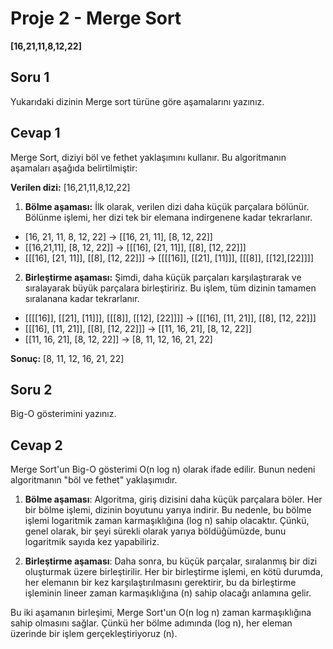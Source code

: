 # Proje 2 - Merge Sort

**[16,21,11,8,12,22]** 

##   Soru 1 

Yukarıdaki dizinin Merge sort türüne göre aşamalarını yazınız.

## Cevap 1

Merge Sort, diziyi böl ve fethet yaklaşımını kullanır. Bu algoritmanın aşamaları aşağıda belirtilmiştir:

**Verilen dizi:** [16,21,11,8,12,22]

 1. **Bölme aşaması:** İlk olarak, verilen dizi daha küçük parçalara
    bölünür. Bölünme işlemi, her dizi tek bir elemana indirgenene kadar
    tekrarlanır.  
    
   
 - [16, 21, 11, 8, 12, 22] -> [[16, 21, 11], [8, 12, 22]]  
 - [[16,21,11], [8, 12, 22]] -> [[[16], [21, 11]], [[8], [12, 22]]]  
 - [[[16], [21, 11]], [[8], [12, 22]]] -> [[[[16]], [[21], [11]]], [[[8]], [[12],[22]]]]  
 
 2. **Birleştirme aşaması:** Şimdi, daha küçük parçaları
        karşılaştırarak ve sıralayarak büyük parçalara birleştiririz. Bu
        işlem, tüm dizinin tamamen sıralanana kadar tekrarlanır.  

- [[[[16]], [[21], [11]]], [[[8]], [[12], [22]]]] -> [[[16], [11, 21]], [[8], [12, 22]]]  
- [[[16], [11, 21]], [[8], [12, 22]]] -> [[11, 16, 21], [8, 12, 22]]  
- [[11, 16, 21], [8, 12, 22]] -> [8, 11, 12, 16, 21, 22]  

**Sonuç:** [8, 11, 12, 16, 21, 22]  

## Soru 2

Big-O gösterimini yazınız.

## Cevap 2 
Merge Sort'un Big-O gösterimi O(n log n) olarak ifade edilir. Bunun nedeni algoritmanın "böl ve fethet" yaklaşımıdır.

1.  **Bölme aşaması**: Algoritma, giriş dizisini daha küçük parçalara böler. Her bir bölme işlemi, dizinin boyutunu yarıya indirir. Bu nedenle, bu bölme işlemi logaritmik zaman karmaşıklığına (log n) sahip olacaktır. Çünkü, genel olarak, bir şeyi sürekli olarak yarıya böldüğümüzde, bunu logaritmik sayıda kez yapabiliriz.
    
2.  **Birleştirme aşaması**: Daha sonra, bu küçük parçalar, sıralanmış bir dizi oluşturmak üzere birleştirilir. Her bir birleştirme işlemi, en kötü durumda, her elemanın bir kez karşılaştırılmasını gerektirir, bu da birleştirme işleminin lineer zaman karmaşıklığına (n) sahip olacağı anlamına gelir.
    

Bu iki aşamanın birleşimi, Merge Sort'un O(n log n) zaman karmaşıklığına sahip olmasını sağlar. Çünkü her bölme adımında (log n), her eleman üzerinde bir işlem gerçekleştiriyoruz (n).

